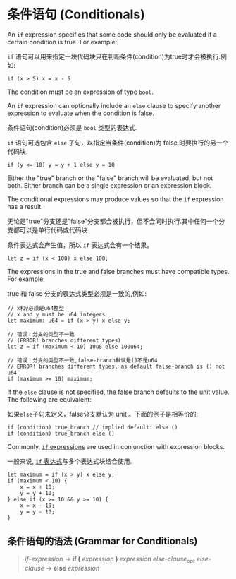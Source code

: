 # 条件语句 (Conditionals)

An `if` expression specifies that some code should only be evaluated if a certain condition is true. For example:

`if` 语句可以用来指定一块代码块只在判断条件(condition)为true时才会被执行.例如:

```move
if (x > 5) x = x - 5
```

The condition must be an expression of type `bool`.

An `if` expression can optionally include an `else` clause to specify another expression to evaluate when the condition is false.

条件语句(condition)必须是 `bool` 类型的表达式.

`if` 语句可选包含 `else` 子句，以指定当条件(condition)为 false 时要执行的另一个代码块.

```move
if (y <= 10) y = y + 1 else y = 10
```

Either the "true" branch or the "false" branch will be evaluated, but not both. Either branch can be a single expression or an expression block.

The conditional expressions may produce values so that the `if` expression has a result.

无论是"true"分支还是"false"分支都会被执行，但不会同时执行.其中任何一个分支都可以是单行代码或代码块

条件表达式会产生值，所以 `if` 表达式会有一个结果。

```move
let z = if (x < 100) x else 100;
```

The expressions in the true and false branches must have compatible types. For example:

true 和 false 分支的表达式类型必须是一致的,例如:

```move=
// x和y必须是u64整型
// x and y must be u64 integers
let maximum: u64 = if (x > y) x else y;

// 错误！分支的类型不一致
// (ERROR! branches different types)
let z = if (maximum < 10) 10u8 else 100u64;

// 错误！分支的类型不一致,false-branch默认是()不是u64
// ERROR! branches different types, as default false-branch is () not u64
if (maximum >= 10) maximum;
```

If the `else` clause is not specified, the false branch defaults to the unit value. The following are equivalent:

如果`else`子句未定义，false分支默认为 unit 。下面的例子是相等价的:

```move
if (condition) true_branch // implied default: else ()
if (condition) true_branch else ()
```

Commonly, [`if` expressions](./conditionals.md) are used in conjunction with expression blocks.

一般来说, [`if` 表达式](./chapter_13_conditionals.html)与多个表达式块结合使用.

```move
let maximum = if (x > y) x else y;
if (maximum < 10) {
    x = x + 10;
    y = y + 10;
} else if (x >= 10 && y >= 10) {
    x = x - 10;
    y = y - 10;
}
```

## 条件语句的语法 (Grammar for Conditionals)

> *if-expression* → **if (** *expression* **)** *expression* *else-clause*<sub>*opt*</sub>
> *else-clause* → **else** *expression*